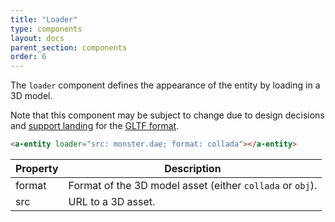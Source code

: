 ```yaml
---
title: "Loader"
type: components
layout: docs
parent_section: components
order: 6
---
```


The `loader` component defines the appearance of the entity by loading in a 3D model.

Note that this component may be subject to change due to design decisions and [support landing](https://github.com/aframevr/aframe-core/issues/532) for the [GLTF format](https://www.khronos.org/gltf).

```html
<a-entity loader="src: monster.dae; format: collada"></a-entity>
```

| Property  | Description                                               |
|-----------|-----------------------------------------------------------|
| format    | Format of the 3D model asset (either `collada` or `obj`). |
| src       | URL to a 3D asset.                                        |
